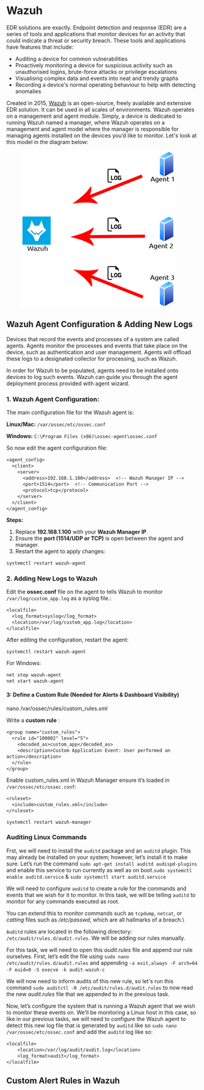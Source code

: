 # Wazuh

EDR solutions are exactly. Endpoint detection and response (EDR) are a series of tools and applications that monitor devices for an activity that could indicate a threat or security breach. These tools and applications have features that include:

* Auditing a device for common vulnerabilities
* Proactively monitoring a device for suspicious activity such as unauthorised logins, brute-force attacks or privilege escalations
* Visualising complex data and events into neat and trendy graphs
* Recording a device's normal operating behaviour to help with detecting anomalies



Created in 2015, [Wazuh](https://wazuh.com) is an open-source, freely available and extensive EDR solution. It can be used in all scales of environments. Wazuh operates on a management and agent module. Simply, a device is dedicated to running Wazuh named a manager, where Wazuh operates on a management and agent model where the manager is responsible for managing agents installed on the devices you’d like to monitor. Let's look at this model in the diagram below:

<figure><img src="../../../../../.gitbook/assets/4c008954c296fe1fbca005637af73ea1.png" alt=""><figcaption></figcaption></figure>







## **Wazuh Agent Configuration & Adding New Logs**

Devices that record the events and processes of a system are called agents. Agents monitor the processes and events that take place on the device, such as authentication and user management. Agents will offload these logs to a designated collector for processing, such as Wazuh.

In order for Wazuh to be populated, agents need to be installed onto devices to log such events. Wazuh can guide you through the agent deployment process provided with agent wizard.



### 1. Wazuh Agent Configuration:

The main configuration file for the Wazuh agent is:

**Linux/Mac:** `/var/ossec/etc/ossec.conf`

**Windows:** `C:\Program Files (x86)\ossec-agent\ossec.conf`

So now edit the agent configuration file:

```
<agent_config>
  <client>
    <server>
      <address>192.168.1.100</address>  <!-- Wazuh Manager IP -->
      <port>1514</port>  <!-- Communication Port -->
      <protocol>tcp</protocol>
    </server>
  </client>
</agent_config>
```

**Steps:**

1. Replace **192.168.1.100** with your **Wazuh Manager IP**.
2. Ensure the **port (1514/UDP or TCP)** is open between the agent and manager.
3. Restart the agent to apply changes:&#x20;

```
systemctl restart wazuh-agent
```

### 2. Adding New Logs to Wazuh

Edit the **ossec.conf** file on the agent to tells Wazuh to monitor `/var/log/custom_app.log` as a syslog file.:

```
<localfile>
  <log_format>syslog</log_format>
  <location>/var/log/custom_app.log</location>
</localfile>
```

After editing the configuration, restart the agent:

```
systemctl restart wazuh-agent
```

For Windows:

```shell-session
net stop wazuh-agent
net start wazuh-agent
```

#### 3: Define a Custom Rule (Needed for Alerts & Dashboard Visibility)

nano /var/ossec/rules/custom\_rules.xml

Write a **custom rule** :

```
<group name="custom_rules">
  <rule id="100002" level="5">
    <decoded_as>custom_app</decoded_as>
    <description>Custom Application Event: User performed an action</description>
  </rule>
</group>

```

Enable custom\_rules.xml in Wazuh Manager ensure it’s loaded in `/var/ossec/etc/ossec.conf`:

```
<ruleset>
  <include>custom_rules.xml</include>
</ruleset>
```

```
systemctl restart wazuh-manager
```



### Auditing Linux Commands

Frst, we will need to install the `auditd` package and an `auditd` plugin. This may already be installed on your system; however, let’s install it to make sure. Let’s run the command `sudo apt-get install auditd audispd-plugins` and enable this service to run currently as well as on boot.`sudo systemctl enable auditd.service` & `sudo systemctl start auditd.service`

We will need to configure `auditd` to create a rule for the commands and events that we wish for it to monitor. In this task, we will be telling `auditd` to monitor for any commands executed as root.

You can extend this to monitor commands such as `tcpdump`, `netcat`, or _catting_ files such as _/etc/passwd_, which are all hallmarks of a breach.\


`Auditd` rules are located in the following directory: `/etc/audit/rules.d/audit.rules`. We will be adding our rules manually.

For this task, we will need to open this _audit.rules_ file and append our rule ourselves. First, let’s edit the file using `sudo nano /etc/audit/rules.d/audit.rules` and appending `-a exit,always -F arch=64 -F euid=0 -S execve -k audit-wazuh-c`



We will now need to inform audits of this new rule, so let's run this command `sudo auditctl -R /etc/audit/rules.d/audit.rules` to now read the new _audit.rules_ file that we appended to in the previous task.

Now, let’s configure the system that is running a Wazuh agent that we wish to monitor these events on. We’ll be monitoring a Linux host in this case, so like in our previous tasks, we will need to configure the Wazuh agent to detect this new log file that is generated by `auditd` like so `sudo nano /var/ossec/etc/ossec.conf` and add the `auditd` log like so:



```
<localfile>
    <location>/var/log/audit/audit.log</location>
    <log_format>audit</log_format>
</localfile>
```



## Custom Alert Rules in Wazuh

